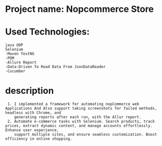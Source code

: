 # Project name: Nopcommerce Store

  # Used Technologies:
    java OOP
    Selenium 
    -Maven TestNG 
    -POM 
    -Allure Report
    -Data-Driven To Read Data From JsonDataReader 
    -Cucumber
  # description
     1. I implemented a framework for automating nopCommerce web Applications And Also support taking screenshots for failed methods, headless with Chrome, and 
        generating reports after each run, with the Allur report.
     2. Automate e-commerce tasks with Selenium. Search products, track prices, extract dynamic content, and manage accounts effortlessly. Enhance user experience,     
        support multiple sites, and ensure seamless customization. Boost efficiency in online shopping.

